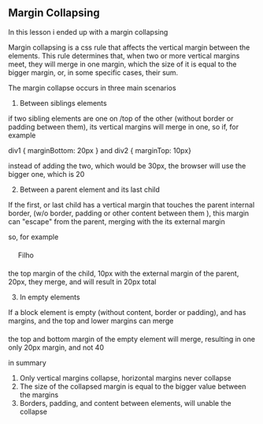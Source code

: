 ## Margin Collapsing

In this lesson i ended up with a margin collapsing

Margin collapsing is a css rule that affects the vertical margin between the elements. This rule determines that, when two
or more vertical margins meet, they will merge in one margin, which the size of it is equal to the bigger margin, or, in
some specific cases, their sum.

The margin collapse occurs in three main scenarios

1. Between siblings elements

if two sibling elements are one on /top of the other (without border or padding between them), its vertical margins will
merge in one, so if, for example

div1 { marginBottom: 20px } and div2 { marginTop: 10px}

instead of adding the two, which would be 30px, the browser will use the bigger one, which is 20

2. Between a parent element and its last child

If the first, or last child has a vertical margin that touches the parent internal border, (w/o border, padding or other
content between them  ), this margin can "escape" from the parent, merging with the its external margin

so, for example

<div style="margin: 20px;">
  <div style="margin-top: 10px;">Filho</div>
</div>

the top margin of the child, 10px  with the external margin of the parent, 20px, they merge, and will result in 20px total

3. In empty elements

If a block element is empty (without content, border or padding), and has margins, and the top and lower margins
can merge

<div style="margin: 20px 0"></div>

the top and bottom margin of the empty element will merge, resulting in one only 20px margin, and not 40

in summary

1. Only vertical margins collapse, horizontal margins never collapse
2. The size of the collapsed margin is equal to the bigger value between the margins
3. Borders, padding, and content between elements, will unable the collapse